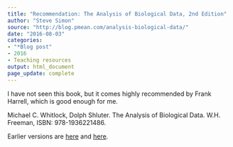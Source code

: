 ```yaml
---
title: "Recommendation: The Analysis of Biological Data, 2nd Edition"
author: "Steve Simon"
source: "http://blog.pmean.com/analysis-biological-data/"
date: "2016-08-03"
categories:
- "*Blog post"
- 2016
- Teaching resources
output: html_document
page_update: complete
---
```


I have not seen this book, but it comes highly recommended by Frank Harrell, which is good enough for me.

<!---More--->

Michael C. Whitlock, Dolph Shluter. The Analysis of Biological Data. W.H. Freeman, ISBN: 978-1936221486.


 
Earlier versions are [here][sim1] and [here][sim2].
 
[sim1]: http://blog.pmean.com/analysis-biological-data/
[sim2]: http://new.pmean.com/analysis-biological-data/
 
